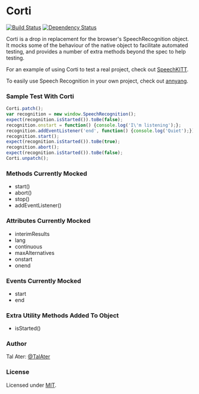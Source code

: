 # Corti
[![Build Status](https://travis-ci.org/TalAter/Corti.svg?branch=master)](https://travis-ci.org/TalAter/Corti) [![Dependency Status](https://gemnasium.com/TalAter/Corti.svg)](https://gemnasium.com/TalAter/Corti)

Corti is a drop in replacement for the browser's SpeechRecognition object. It mocks some of the behaviour of the native object to facilitate automated testing, and provides a number of extra methods beyond the spec to help testing.

For an example of using Corti to test a real project, check out [SpeechKITT](https://github.com/TalAter/SpeechKITT).

To easily use Speech Recognition in your own project, check out [annyang](https://github.com/TalAter/annyang).

### Sample Test With Corti

````javascript
Corti.patch();
var recognition = new window.SpeechRecognition();
expect(recognition.isStarted()).toBe(false);
recognition.onstart = function() {console.log('I\'m listening');};
recognition.addEventListener('end', function() {console.log('Quiet');});
recognition.start();
expect(recognition.isStarted()).toBe(true);
recognition.abort();
expect(recognition.isStarted()).toBe(false);
Corti.unpatch();
````

### Methods Currently Mocked

* start()
* abort()
* stop()
* addEventListener()

### Attributes Currently Mocked

* interimResults
* lang
* continuous
* maxAlternatives
* onstart
* onend

### Events Currently Mocked

* start
* end

### Extra Utility Methods Added To Object

* isStarted()

### Author
Tal Ater: [@TalAter](https://twitter.com/TalAter)

### License
Licensed under [MIT](https://github.com/TalAter/SpeechKITT/blob/master/LICENSE).
